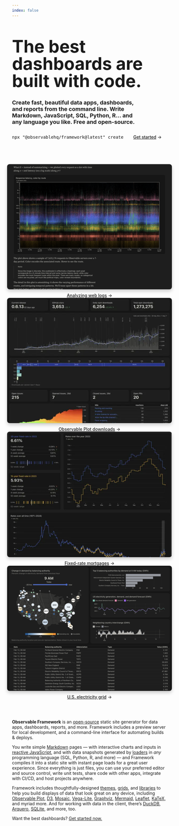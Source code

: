 ```yaml
---
index: false
---
```


<style>

.hero {
  margin: 4rem 0;
  text-wrap: balance;
}

.hero h1 {
  font-size: 56px;
  max-width: none;
  min-width: min-content;
  line-height: 1;
  margin: 2rem 0;
}

.hero h2 {
  font-style: normal;
  font-size: 18px;
  line-height: normal;
  color: var(--theme-foreground-muted);
}

.hero .observablehq-pre-container,
.hero pre:not(.observablehq-pre-container pre) {
  margin: 1rem 0;
}

.cta {
  display: flex;
  align-items: center;
  gap: 2rem;
}

@container not (min-width: 400px) {
  .cta {
    flex-direction: column;
    align-items: start;
    gap: 0;
  }
  .cta .observablehq-pre-container,
  .cta pre:not(.observablehq-pre-container pre) {
    width: 100%;
  }
}

.gallery {
  margin: 4rem -1rem;
  gap: 2rem;
  max-width: calc(640px + 2rem);
}

.gallery a {
  display: flex;
  flex-direction: column;
  align-items: center;
  gap: 0.5rem;
}

.gallery img {
  max-width: 100%;
  border-radius: 8px;
  box-shadow: 0 0 0 0.75px rgba(128, 128, 128, 0.2), 0 6px 12px 0 rgba(0, 0, 0, 0.2);
  aspect-ratio: 2500 / 1900;
}

@media (prefers-color-scheme: dark) {
  .gallery img {
    box-shadow: 0 0 0 0.75px rgba(128, 128, 128, 0.2), 0 6px 12px 0 rgba(0, 0, 0, 0.4);
  }
}

.gallery a:not(:hover, :focus) {
  color: var(--theme-foreground-muted);
}

.gallery a:hover img,
.gallery a:focus img {
  box-shadow: 0 0 0 0.75px var(--theme-foreground-focus), 0 6px 12px 0 rgba(0, 0, 0, 0.2);
}

.gallery figcaption {
  font-size: 12px;
  color: inherit;
}

.arrow {
  font-weight: 500;
}

.arrow::after {
  content: "→";
  display: inline-block;
  margin-left: 0.25rem;
}

</style>

<div class="hero">
  <h1>The best dashboards are built with <span style="color: var(--theme-foreground-focus);">code.</span></h1>
  <h2>Create fast, beautiful data apps, dashboards, and reports from the command line. Write Markdown, JavaScript, SQL, Python, R… and any language you like. Free and open-source.</h2>
  <div class="cta">
    <pre data-copy>npx <span class="win">"</span>@observablehq/framework@latest<span class="win">"</span> create</pre>
    <a href="./getting-started" class="small arrow" style="color: var(--theme-foreground-focus);">Get started</a>
  </div>
</div>

<div class="gallery grid grid-cols-2">
  <a href="https://observablehq.observablehq.cloud/framework-example-api/" target="_blank">
    <picture>
      <source srcset="./assets/api.webp" media="(prefers-color-scheme: dark)">
      <img src="./assets/api-dark.webp">
    </picture>
    <div class="small arrow">Analyzing web logs</div>
  </a>
  <a href="https://observablehq.observablehq.cloud/framework-example-plot/" target="_blank">
    <picture>
      <source srcset="./assets/plot.webp" media="(prefers-color-scheme: dark)">
      <img src="./assets/plot-dark.webp">
    </picture>
    <div class="small arrow">Observable Plot downloads</div>
  </a>
  <a href="https://observablehq.observablehq.cloud/framework-example-mortgage-rates/" target="_blank">
    <picture>
      <source srcset="./assets/mortgage-rates.webp" media="(prefers-color-scheme: dark)">
      <img src="./assets/mortgage-rates-dark.webp">
    </picture>
    <div class="small arrow">Fixed-rate mortgages</div>
  </a>
  <a href="https://observablehq.observablehq.cloud/framework-example-eia/" target="_blank">
    <picture>
      <source srcset="./assets/eia.webp" media="(prefers-color-scheme: dark)">
      <img src="./assets/eia-dark.webp">
    </picture>
    <div class="small arrow">U.S. electricity grid</div>
  </a>
</div>

**Observable Framework** is an [open-source](https://github.com/observablehq/framework) static site generator for data apps, dashboards, reports, and more. Framework includes a preview server for local development, and a command-line interface for automating builds & deploys.

You write simple [Markdown](./markdown) pages — with interactive charts and inputs in [reactive JavaScript](./javascript), and with data snapshots generated by [loaders](./loaders) in _any_ programming language (SQL, Python, R, and more) — and Framework compiles it into a static site with instant page loads for a great user experience. Since everything is just files, you can use your preferred editor and source control, write unit tests, share code with other apps, integrate with CI/CD, and host projects anywhere.

Framework includes thoughtfully-designed [themes](./themes), [grids](./markdown#grids), and [libraries](./imports) to help you build displays of data that look great on any device, including [Observable Plot](./lib/plot), [D3](./lib/d3), [Mosaic](./lib/mosaic), [Vega-Lite](./lib/vega-lite), [Graphviz](./lib/dot), [Mermaid](./lib/mermaid), [Leaflet](./lib/leaflet), [KaTeX](./lib/tex), and myriad more. And for working with data in the client, there’s [DuckDB](./lib/duckdb), [Arquero](./lib/arquero), [SQLite](./lib/sqlite), and more, too.

Want the best dashboards? [Get started now.](./getting-started)
